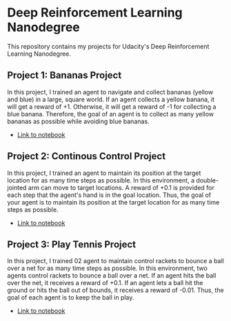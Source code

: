 # Deep Reinforcement Learning Nanodegree

This repository contains my projects for Udacity's Deep Reinforcement Learning Nanodegree.

## Project 1: Bananas Project

In this project, I trained an agent to navigate and collect bananas (yellow and blue) in a large, square world. If an agent collects a yellow banana, it will get a reward of +1. Otherwise, it will get a reward of -1 for collecting a blue banana. Therefore, the goal of an agent is to collect as many yellow bananas as possible while avoiding blue bananas.

- [Link to notebook](https://github.com/nguyenduchuyvn/DeepReinforcementLearningNanodegree/blob/main/project1/DQL_banana.ipynb)

## Project 2: Continous Control Project

In this project, I trained an agent to maintain its position at the target location for as many time steps as possible. In this environment, a double-jointed arm can move to target locations. A reward of +0.1 is provided for each step that the agent's hand is in the goal location. Thus, the goal of your agent is to maintain its position at the target location for as many time steps as possible.

- [Link to notebook](https://github.com/nguyenduchuyvn/DeepReinforcementLearningNanodegree/blob/main/project2/Continuous_Control.ipynb)


## Project 3: Play Tennis Project 

In this project, I trained 02 agent to maintain control rackets to bounce a ball over a net for as many time steps as possible. In this environment, two agents control rackets to bounce a ball over a net. If an agent hits the ball over the net, it receives a reward of +0.1. If an agent lets a ball hit the ground or hits the ball out of bounds, it receives a reward of -0.01. Thus, the goal of each agent is to keep the ball in play.


- [Link to notebook](https://github.com/nguyenduchuyvn/DeepReinforcementLearningNanodegree/blob/main/project3/Tennis.ipynb)

